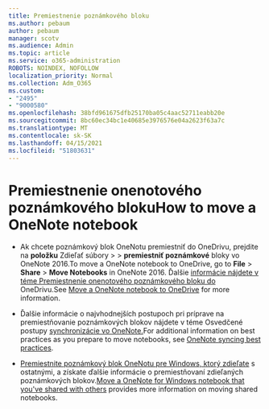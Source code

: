 ```yaml
---
title: Premiestnenie poznámkového bloku
ms.author: pebaum
author: pebaum
manager: scotv
ms.audience: Admin
ms.topic: article
ms.service: o365-administration
ROBOTS: NOINDEX, NOFOLLOW
localization_priority: Normal
ms.collection: Adm_O365
ms.custom:
- "2495"
- "9000580"
ms.openlocfilehash: 38bfd961675dfb25170ba05c4aac52711eabb20e
ms.sourcegitcommit: 8bc60ec34bc1e40685e3976576e04a2623f63a7c
ms.translationtype: MT
ms.contentlocale: sk-SK
ms.lasthandoff: 04/15/2021
ms.locfileid: "51803631"
---
```

# <a name="how-to-move-a-onenote-notebook"></a><span data-ttu-id="d5c1d-102">Premiestnenie onenotového poznámkového bloku</span><span class="sxs-lookup"><span data-stu-id="d5c1d-102">How to move a OneNote notebook</span></span>

* <span data-ttu-id="d5c1d-103">Ak chcete poznámkový blok OneNotu premiestniť do OneDrivu, prejdite na **položku** Zdieľať súbory  >    >  **premiestniť poznámkové** bloky vo OneNote 2016.</span><span class="sxs-lookup"><span data-stu-id="d5c1d-103">To move a OneNote notebook to OneDrive, go to **File** > **Share** > **Move Notebooks** in OneNote 2016.</span></span> <span data-ttu-id="d5c1d-104">Ďalšie [informácie nájdete v téme Premiestnenie onenotového poznámkového bloku do](https://support.office.com/article/Move-a-OneNote-notebook-to-OneDrive-0af0a141-0bdf-49ab-9e50-45dbcca44082) OneDrivu.</span><span class="sxs-lookup"><span data-stu-id="d5c1d-104">See [Move a OneNote notebook to OneDrive](https://support.office.com/article/Move-a-OneNote-notebook-to-OneDrive-0af0a141-0bdf-49ab-9e50-45dbcca44082) for more information.</span></span>

* <span data-ttu-id="d5c1d-105">Ďalšie informácie o najvhodnejších postupoch pri príprave na premiestňovanie poznámkových blokov nájdete v téme Osvedčené postupy [synchronizácie vo OneNote.](https://support.microsoft.com/help/2819334/onenote-syncing-best-practices)</span><span class="sxs-lookup"><span data-stu-id="d5c1d-105">For additional information on best practices as you prepare to move notebooks, see [OneNote syncing best practices](https://support.microsoft.com/help/2819334/onenote-syncing-best-practices).</span></span>

* <span data-ttu-id="d5c1d-106">[Premiestnite poznámkový blok OneNotu pre Windows, ktorý zdieľate](https://support.office.com/article/Move-a-OneNote-for-Windows-notebook-that-you-ve-shared-with-others-56c7659e-1850-49a6-8874-e2db6b440cd4) s ostatnými, a získate ďalšie informácie o premiestňovaní zdieľaných poznámkových blokov.</span><span class="sxs-lookup"><span data-stu-id="d5c1d-106">[Move a OneNote for Windows notebook that you've shared with others](https://support.office.com/article/Move-a-OneNote-for-Windows-notebook-that-you-ve-shared-with-others-56c7659e-1850-49a6-8874-e2db6b440cd4) provides more information on moving shared notebooks.</span></span>
